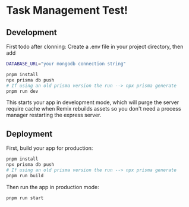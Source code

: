 # Task Management Test!

## Development

First todo after clonning:
Create a .env file in your project directory, then add

```sh
DATABASE_URL="your mongodb connection string"
```

```sh
pnpm install
npx prisma db push
# If using an old prisma version the run --> npx prisma generate
pnpm run dev
```

This starts your app in development mode, which will purge the server require cache when Remix rebuilds assets so you don't need a process manager restarting the express server.

## Deployment

First, build your app for production:

```sh
pnpm install
npx prisma db push
# If using an old prisma version the run --> npx prisma generate
pnpm run build
```

Then run the app in production mode:

```sh
pnpm run start
```